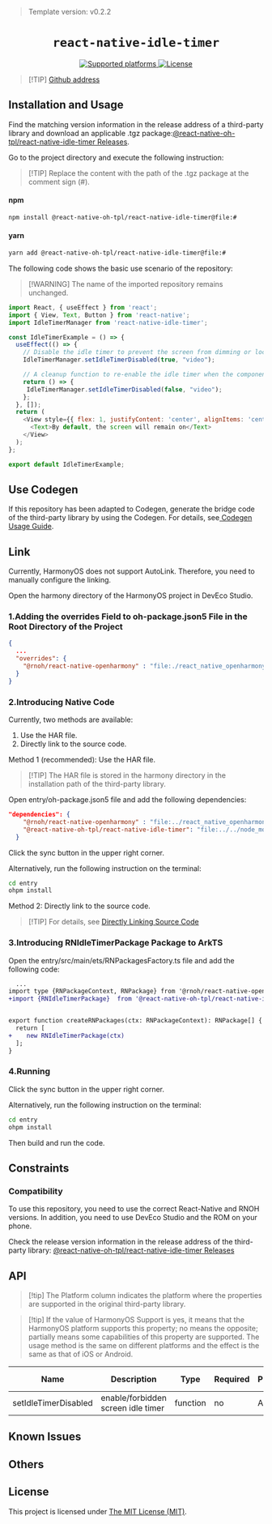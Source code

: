 > Template version: v0.2.2

<p align="center">
  <h1 align="center"> <code>react-native-idle-timer</code> </h1>
</p>
<p align="center">
    <a href="https://github.com/marcshilling/react-native-idle-timer">
        <img src="https://img.shields.io/badge/platforms-android%20|%20ios%20|%20harmony%20-lightgrey.svg" alt="Supported platforms" />
    </a>
    <a href="https://github.com/marcshilling/react-native-idle-timer/blob/master/LICENSE.md">
        <img src="https://img.shields.io/badge/license-MIT-green.svg" alt="License" />
        <!-- <img src="https://img.shields.io/badge/license-Apache-blue.svg" alt="License" /> -->
    </a>
</p>

> [!TIP] [Github address](https://github.com/react-native-oh-library/react-native-idle-timer)

## Installation and Usage

Find the matching version information in the release address of a third-party library and download an applicable .tgz package:[@react-native-oh-tpl/react-native-idle-timer Releases](https://github.com/react-native-oh-library/react-native-idle-timer/releases).

Go to the project directory and execute the following instruction:

> [!TIP] Replace the content with the path of the .tgz package at the comment sign (#).

<!-- tabs:start -->

#### **npm**

```bash
npm install @react-native-oh-tpl/react-native-idle-timer@file:#
```

#### **yarn**

```bash
yarn add @react-native-oh-tpl/react-native-idle-timer@file:#
```

<!-- tabs:end -->

The following code shows the basic use scenario of the repository:

> [!WARNING] The name of the imported repository remains unchanged.

```js
import React, { useEffect } from 'react';
import { View, Text, Button } from 'react-native';
import IdleTimerManager from 'react-native-idle-timer';

const IdleTimerExample = () => {  
  useEffect(() => {
    // Disable the idle timer to prevent the screen from dimming or locking.
    IdleTimerManager.setIdleTimerDisabled(true, "video");

    // A cleanup function to re-enable the idle timer when the component is unmounted
    return () => {
     IdleTimerManager.setIdleTimerDisabled(false, "video");
    };
  }, []);
  return (
    <View style={{ flex: 1, justifyContent: 'center', alignItems: 'center' }}>
      <Text>By default, the screen will remain on</Text>
    </View>
  );
};

export default IdleTimerExample;
```

## Use Codegen

If this repository has been adapted to Codegen, generate the bridge code of the third-party library by using the Codegen. For details, see[ Codegen Usage Guide](/en/codegen.md).

## Link

Currently, HarmonyOS does not support AutoLink. Therefore, you need to manually configure the linking.

Open the harmony directory of the HarmonyOS project in DevEco Studio.

### 1.Adding the overrides Field to oh-package.json5 File in the Root Directory of the Project

```json
{
  ...
  "overrides": {
    "@rnoh/react-native-openharmony" : "file:./react_native_openharmony"
  }
}
```

### 2.Introducing Native Code

Currently, two methods are available:

1. Use the HAR file.
2. Directly link to the source code.

Method 1 (recommended): Use the HAR file.

> [!TIP] The HAR file is stored in the harmony directory in the installation path of the third-party library.

Open entry/oh-package.json5 file and add the following dependencies:

```json
"dependencies": {
    "@rnoh/react-native-openharmony" : "file:../react_native_openharmony",
    "@react-native-oh-tpl/react-native-idle-timer": "file:../../node_modules/@react-native-oh-tpl/react-native-idle-timer/harmony/idle_timer.har"
  }
```

Click the sync button in the upper right corner.

Alternatively, run the following instruction on the terminal:

```bash
cd entry
ohpm install
```

Method 2: Directly link to the source code.

> [!TIP] For details, see [Directly Linking Source Code](/en/link-source-code.md)


### 3.Introducing RNIdleTimerPackage Package to ArkTS

Open the entry/src/main/ets/RNPackagesFactory.ts file and add the following code:

```diff
  ...
import type {RNPackageContext, RNPackage} from '@rnoh/react-native-openharmony/ts';
+import {RNIdleTimerPackage}  from '@react-native-oh-tpl/react-native-idle-timer/ts';


export function createRNPackages(ctx: RNPackageContext): RNPackage[] {
  return [
+    new RNIdleTimerPackage(ctx)
  ];
}
```

### 4.Running

Click the sync button in the upper right corner.

Alternatively, run the following instruction on the terminal:

```bash
cd entry
ohpm install
```

Then build and run the code.

## Constraints

### Compatibility

To use this repository, you need to use the correct React-Native and RNOH versions. In addition, you need to use DevEco Studio and the ROM on your phone.

Check the release version information in the release address of the third-party library: [@react-native-oh-tpl/react-native-idle-timer Releases](https://github.com/react-native-oh-library/react-native-idle-timer/releases)

## API

> [!tip] The Platform column indicates the platform where the properties are supported in the original third-party library.

> [!tip] If the value of HarmonyOS Support is yes, it means that the HarmonyOS platform supports this property; no means the opposite; partially means some capabilities of this property are supported. The usage method is the same on different platforms and the effect is the same as that of iOS or Android.

| Name                 | Description                        | Type     | Required | Platform | HarmonyOS Support |
| -------------------- | ---------------------------------- | -------- | -------- | -------- | ----------------- |
| setIdleTimerDisabled | enable/forbidden screen idle timer | function | no       | All      | yes               |

## Known Issues

## Others 

## License

This project is licensed under [The MIT License (MIT)](https://github.com/marcshilling/react-native-idle-timer/blob/master/LICENSE.md).
